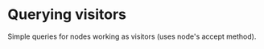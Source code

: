 Querying visitors
=================

Simple queries for nodes working as visitors (uses node's accept method).
